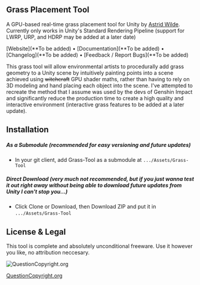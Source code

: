 ## Grass Placement Tool

A GPU-based real-time grass placement tool for Unity by [Astrid Wilde](http://twitter.com/astridwilde1).
Currently only works in Unity's Standard Rendering Pipeline (support for LWRP, URP, and HDRP may be added at a later date)

[Website](**To be added) • [Documentation](**To be added) • [Changelog](**To be added) • [Feedback / Report Bugs](**To be added)

This grass tool will allow environmental artists to procedurally add grass geometry to a Unity scene by intuitively painting points into a scene achieved using ~~witchcraft~~ GPU shader maths, rather than having to rely on 3D modeling and hand placing each object into the scene. I've attempted to recreate the method that I assume was used by the devs of Genshin Impact and significantly reduce the production time to create a high quality and interactive environment (interactive grass features to be added at a later update).
  
## Installation
##### As a Submodule _(recommended for easy versioning and future updates)_
 * In your git client, add Grass-Tool as a submodule at `.../Assets/Grass-Tool`
##### Direct Download (very much not recommended, but if you just wanna test it out right away without being able to download future updates from Unity I can't stop you...)
 * Click Clone or Download, then Download ZIP and put it in `.../Assets/Grass-Tool`
 
## License & Legal
This tool is complete and absolutely unconditional freeware. Use it however you like, no attribution neccesary.

![QuestionCopyright.org](http://questioncopyright.org/cm/images/banner/qco-banner-blue-150x63.png)

[QuestionCopyright.org](https://questioncopyright.org/)
